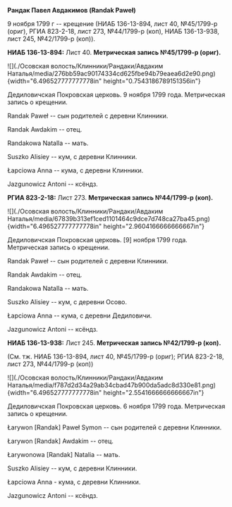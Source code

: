 **Рандак Павел Авдакимов (Randak Paweł)**

9 ноября 1799 г -- крещение (НИАБ 136-13-894, лист 40, №45/1799-р
(ориг), РГИА 823-2-18, лист 273, №44/1799-р (коп), НИАБ 136-13-938, лист
245, №42/1799-р (коп)).

**НИАБ 136-13-894:** Лист 40. **Метрическая запись №45/1799-р (ориг).**

![](./Осовская волость/Клинники/Рандаки/Авдаким Наталья/media/276bb59ac90174334cd625fbe94b79eaea6d2e90.png){width="6.496527777777778in"
height="0.7543186789151356in"}

Дедиловичская Покровская церковь. 9 ноября 1799 года. Метрическая запись
о крещении.

Randak Paweł -- сын родителей с деревни Клинники.

Randak Awdakim -- отец.

Randakowa Natalla -- мать.

Suszko Alisiey -- кум, с деревни Клинники.

Łapciowa Anna -- кума, с деревни Клинники.

Jazgunowicz Antoni -- ксёндз.

**РГИА 823-2-18:** Лист 273. **Метрическая запись №44/1799-р (коп).**

![](./Осовская волость/Клинники/Рандаки/Авдаким Наталья/media/67839b313ef1ced1101464c9dce7d748ca27ba45.png){width="6.496527777777778in"
height="2.9604166666666667in"}

Дедиловичская Покровская церковь. \[9\] ноября 1799 года. Метрическая
запись о крещении.

Randak Paweł -- сын родителей с деревни Клинники.

Randak Awdakim -- отец.

Randakowa Natalla -- мать.

Suszko Alisiey -- кум, с деревни Осово.

Łapciowa Anna -- кума, с деревни Дедиловичи.

Jazgunowicz Antoni -- ксёндз.

**НИАБ 136-13-938:** Лист 245. **Метрическая запись №42/1799-р (коп).**

(См. тж. НИАБ 136-13-894, лист 40, №45/1799-р (ориг); РГИА 823-2-18,
лист 273, №44/1799-р (коп))

![](./Осовская волость/Клинники/Рандаки/Авдаким Наталья/media/f787d2d34a29ab34cbad47b900da5adc8d330e81.png){width="6.496527777777778in"
height="2.5541666666666667in"}

Дедиловичская Покровская церковь. 6 ноября 1799 года. Метрическая запись
о крещении.

Łarywon \[Randak\] Paweł Symon -- сын родителей с деревни Клинники.

Łarywon \[Randak\] Awdakim -- отец.

Łarywonowa \[Randak\] Natalia -- мать.

Suszko Alisiey -- кум, с деревни Клинники.

Łapciowa Anna - кума, с деревни Клинники.

Jazgunowicz Antoni -- ксёндз.
